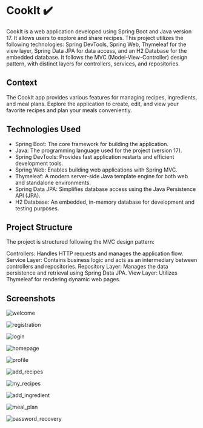 #  CookIt ✔️
CookIt is a web application developed using Spring Boot and Java version 17. It allows users to explore and share recipes. This project utilizes the following technologies: Spring DevTools, Spring Web, Thymeleaf for the view layer, Spring Data JPA for data access, and an H2 Database for the embedded database. It follows the MVC (Model-View-Controller) design pattern, with distinct layers for controllers, services, and repositories.

## Context
The CookIt app provides various features for managing recipes, ingredients, and meal plans. Explore the application to create, edit, and view your favorite recipes and plan your meals conveniently.

## Technologies Used
* Spring Boot: The core framework for building the application.
* Java: The programming language used for the project (version 17).
* Spring DevTools: Provides fast application restarts and efficient development tools.
* Spring Web: Enables building web applications with Spring MVC.
* Thymeleaf: A modern server-side Java template engine for both web and standalone environments.
* Spring Data JPA: Simplifies database access using the Java Persistence API (JPA).
* H2 Database: An embedded, in-memory database for development and testing purposes.

## Project Structure
The project is structured following the MVC design pattern:

Controllers: Handles HTTP requests and manages the application flow.
Service Layer: Contains business logic and acts as an intermediary between controllers and repositories.
Repository Layer: Manages the data persistence and retrieval using Spring Data JPA.
View Layer: Utilizes Thymeleaf for rendering dynamic web pages.

## Screenshots
![welcome](https://github.com/raufdevo/CookIt/assets/98706594/a8e5589d-5770-450b-bb06-7ed4af39e007)

![registration](https://github.com/raufdevo/CookIt/assets/98706594/708a00d8-1df5-4c6d-8b16-677fcc34055c)


![login](https://github.com/raufdevo/CookIt/assets/98706594/cee483c4-9e66-471e-aaf5-306443df57d8)


![homepage](https://github.com/raufdevo/CookIt/assets/98706594/602c709b-3adb-4430-8433-729ebe9f54af)


![profile](https://github.com/raufdevo/CookIt/assets/98706594/45a83925-f9ee-4517-9d68-95f70bfb2ee5)


![add_recipes](https://github.com/raufdevo/CookIt/assets/98706594/9f85afe7-8e23-4d44-bb77-0554cbc26f73)


![my_recipes](https://github.com/raufdevo/CookIt/assets/98706594/62702e6b-1811-4efe-86c9-78e55ef81687)


![add_ingredient](https://github.com/raufdevo/CookIt/assets/98706594/590f6c2f-cf02-4334-a2c3-2095b8989f98)


![meal_plan](https://github.com/raufdevo/CookIt/assets/98706594/9b66d49d-3390-4b84-930a-6cc4c4cc7574)


![password_recovery](https://github.com/raufdevo/CookIt/assets/98706594/001728e1-36b1-49b0-a82f-9d595b657d93)

